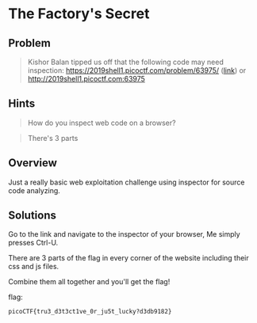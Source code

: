 # The Factory's Secret

## Problem
>  Kishor Balan tipped us off that the following code may need inspection: https://2019shell1.picoctf.com/problem/63975/ ([link](https://2019shell1.picoctf.com/problem/63975/)) or http://2019shell1.picoctf.com:63975

## Hints

> How do you inspect web code on a browser?

> There's 3 parts

## Overview

Just a really basic web exploitation challenge using inspector for source code analyzing.

## Solutions

Go to the link and navigate to the inspector of your browser, Me simply presses Ctrl-U. 

There are 3 parts of the flag in every corner of the website including their css and js files. 


Combine them all together and you'll get the flag!

flag:
```
picoCTF{tru3_d3t3ct1ve_0r_ju5t_lucky?d3db9182}
```
